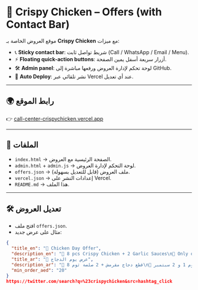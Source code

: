 # 🍗 Crispy Chicken – Offers (with Contact Bar)

موقع العروض الخاصة بـ **Crispy Chicken** مع ميزات:

- 📞 **Sticky contact bar**: شريط تواصل ثابت (Call / WhatsApp / Email / Menu).
- ⚡ **Floating quick-action buttons**: أزرار سريعة أسفل يمين الصفحة.
- 🛠️ **Admin panel**: لوحة تحكم لإدارة العروض ورفعها مباشرة إلى GitHub.
- 🚀 **Auto Deploy**: نشر تلقائي عبر Vercel عند أي تعديل.

---

## 🌍 رابط الموقع
👉 [call-center-crispychicken.vercel.app](https://call-center-crispychicken.vercel.app)

---

## 📂 الملفات
- `index.html` → الصفحة الرئيسية مع العروض.
- `admin.html` + `admin.js` → لوحة التحكم لإدارة العروض.
- `offers.json` → ملف العروض (قابل للتعديل بسهولة).
- `vercel.json` → إعدادات النشر على Vercel.
- `README.md` → هذا الملف.

---

## 🛠️ تعديل العروض
- افتح ملف `offers.json`.
- مثال على عرض جديد:
```json
{
  "title_en": "🐔 Chicken Day Offer",
  "description_en": "🍗 8 pcs Crispy Chicken + 2 Garlic Sauces\n📅 Only on 1st & 2nd September\n💰 Just 20 AED\n🔥 Don’t miss it!",
  "title_ar": "🐔 عرض يوم الدجاج",
  "description_ar": "🍗 8 قطع دجاج مقرمش + 2 صلصة ثوم\n📅 فقط يوم 1 و 2 سبتمبر\n💰 فقط 20 درهم\n🔥 لا تفوّت العرض!",
  "min_order_aed": "20"
}
https://twitter.com/search?q=%23crispychicken&src=hashtag_click
